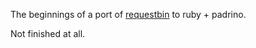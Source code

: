 The beginnings of a port of [requestbin](https://github.com/progrium/requestbin) to ruby + padrino.

Not finished at all.